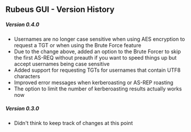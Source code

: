 ## Rubeus GUI - Version History

##### Version 0.4.0

- Usernames are no longer case sensitive when using AES encryption to request a TGT or when using the Brute Force feature
- Due to the change above, added an option to the Brute Forcer to skip the first AS-REQ without preauth if you want to speed things up but accept usernames being case sensitive 
- Added support for requesting TGTs for usernames that contain UTF8 characters
- Improved error messages when kerberoasting or AS-REP roasting
- The option to limit the number of kerberoasting results actually works now

##### Version 0.3.0

- Didn't think to keep track of changes at this point 
